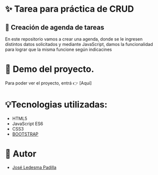 # ✨ Tarea para práctica de CRUD

## 📓 Creación de agenda de tareas

En este repositorio vamos a crear una agenda, donde se le ingresen distintos datos solicitados y mediante JavaScript, damos la funcionalidad para lograr que la misma funcione según indicacines

# 🎇 Demo del proyecto.

Para poder ver el proyecto, entrá 👉 [Aqui] 

# 💡Tecnologias utilizadas:

- HTML5
- JavaScript ES6
- CSS3
- [BOOTSTRAP](https://getbootstrap.com/docs/5.3/getting-started/introduction/)

# 📢 Autor

- [José Ledesma Padilla](https://github.com/ledesmapadilla)
